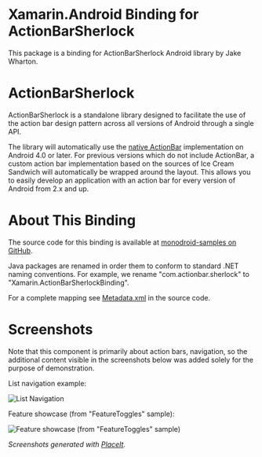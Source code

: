 Xamarin.Android Binding for ActionBarSherlock
=============================================

This package is a binding for ActionBarSherlock Android library by Jake Wharton.

ActionBarSherlock
=================

ActionBarSherlock is a standalone library designed to facilitate the use of
the action bar design pattern across all versions of Android through a single
API.

The library will automatically use the [native ActionBar][2] implementation on
Android 4.0 or later. For previous versions which do not include ActionBar, a
custom action bar implementation based on the sources of Ice Cream Sandwich
will automatically be wrapped around the layout. This allows you to easily
develop an application with an action bar for every version of Android from 2.x
and up.

About This Binding
==================

The source code for this binding is available at [monodroid-samples on GitHub][1].

Java packages are renamed in order them to conform to standard .NET naming conventions. For example, we rename "com.actionbar.sherlock" to "Xamarin.ActionBarSherlockBinding".

For a complete mapping see [Metadata.xml][5] in the source code.


Screenshots
===========

Note that this component is primarily about action bars, navigation, so the additional content visible in the screenshots below was added solely for the purpose of demonstration.

List navigation example:

![List Navigation][3]

Feature showcase (from "FeatureToggles" sample):

![Feature showcase (from "FeatureToggles" sample)][4]


[1]: https://github.com/xamarin/monodroid-samples/tree/master/ActionBarSherlock
[2]: http://developer.android.com/guide/topics/ui/actionbar.html
[3]: https://components.xamarin.com/resources/icons/component-228/sshot_ListNavigation.png
[4]: https://components.xamarin.com/resources/icons/component-228/sshot_FeatureToggles.png
[5]: https://github.com/xamarin/monodroid-samples/blob/master/ActionBarSherlock/ActionBarSherlock/Transforms/Metadata.xml

*Screenshots generated with [PlaceIt](http://placeit.breezi.com/).*